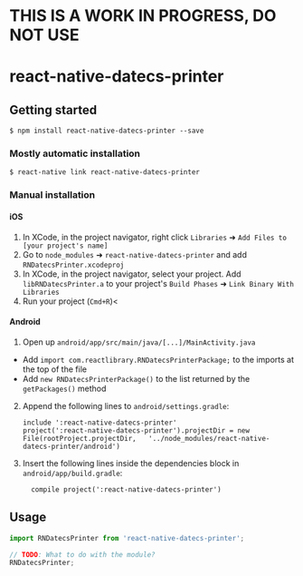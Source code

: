 # THIS IS A WORK IN PROGRESS, DO NOT USE

# react-native-datecs-printer

## Getting started

`$ npm install react-native-datecs-printer --save`

### Mostly automatic installation

`$ react-native link react-native-datecs-printer`

### Manual installation


#### iOS

1. In XCode, in the project navigator, right click `Libraries` ➜ `Add Files to [your project's name]`
2. Go to `node_modules` ➜ `react-native-datecs-printer` and add `RNDatecsPrinter.xcodeproj`
3. In XCode, in the project navigator, select your project. Add `libRNDatecsPrinter.a` to your project's `Build Phases` ➜ `Link Binary With Libraries`
4. Run your project (`Cmd+R`)<

#### Android

1. Open up `android/app/src/main/java/[...]/MainActivity.java`
  - Add `import com.reactlibrary.RNDatecsPrinterPackage;` to the imports at the top of the file
  - Add `new RNDatecsPrinterPackage()` to the list returned by the `getPackages()` method
2. Append the following lines to `android/settings.gradle`:
  	```
  	include ':react-native-datecs-printer'
  	project(':react-native-datecs-printer').projectDir = new File(rootProject.projectDir, 	'../node_modules/react-native-datecs-printer/android')
  	```
3. Insert the following lines inside the dependencies block in `android/app/build.gradle`:
  	```
      compile project(':react-native-datecs-printer')
  	```


## Usage
```javascript
import RNDatecsPrinter from 'react-native-datecs-printer';

// TODO: What to do with the module?
RNDatecsPrinter;
```
  
